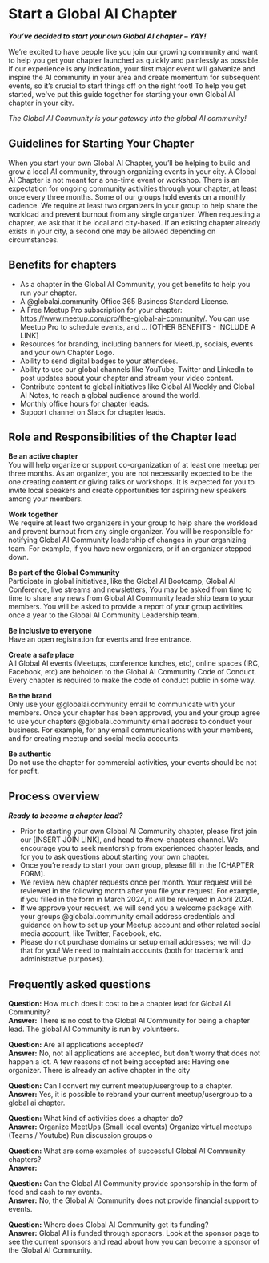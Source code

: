 # Start a Global AI Chapter

***You’ve decided to start your own Global AI chapter – YAY!***    
     
We’re excited to have people like you join our growing community and want to help you get your chapter launched as quickly and painlessly as possible. If our experience is any indication, your first major event will galvanize and inspire the AI community in your area and create momentum for subsequent events, so it’s crucial to start things off on the right foot!
To help you get started, we've put this guide together for starting your own Global AI chapter in your city. 
     
*The Global AI Community is your gateway into the global AI community!*

## Guidelines for Starting Your Chapter
When you start your own Global AI Chapter, you’ll be helping to build and grow a local AI community, through organizing events in your city.
A Global AI Chapter is not meant for a one-time event or workshop. There is an expectation for ongoing community activities through your chapter, at least once every three months. Some of our groups hold events on a monthly cadence.
We require at least two organizers in your group to help share the workload and prevent burnout from any single organizer.
When requesting a chapter, we ask that it be local and city-based. If an existing chapter already exists in your city, a second one may be allowed depending on circumstances.

## Benefits for chapters
- As a chapter in the Global AI Community, you get benefits to help you run your chapter.
- A <your chapter>@globalai.community Office 365 Business Standard License.
- A Free Meetup Pro subscription for your chapter: https://www.meetup.com/pro/the-global-ai-community/. You can use Meetup Pro to schedule events, and ... [OTHER BENEFITS - INCLUDE A LINK]
- Resources for branding, including banners for MeetUp, socials, events and your own Chapter Logo.
- Ability to send digital badges to your attendees.
- Ability to use our global channels like YouTube, Twitter and LinkedIn to post updates about your chapter and stream your video content.
- Contribute content to global initiatives like Global AI Weekly and Global AI Notes, to reach a global audience around the world.
- Monthly office hours for chapter leads.
- Support channel on Slack for chapter leads.

## Role and Responsibilities of the Chapter lead
**Be an active chapter**    
You will help organize or support co-organization of at least one meetup per three months.
As an organizer, you are not necessarily expected to be the one creating content or giving talks or workshops. It is expected for you to invite local speakers and create opportunities for aspiring new speakers among your members.
   
**Work together**   
We require at least two organizers in your group to help share the workload and prevent burnout from any single organizer.
You will be responsible for notifying Global AI Community leadership of changes in your organizing team. For example, if you have new organizers, or if an organizer stepped down.
   
**Be part of the Global Community**    
Participate in global initiatives, like the Global AI Bootcamp, Global AI Conference, live streams and newsletters,
You may be asked from time to time to share any news from Global AI Community leadership team to your members.
You will be asked to provide a report of your group activities once a year to the Global AI Community Leadership team.
   
**Be inclusive to everyone**    
Have an open registration for events and free entrance.
   
**Create a safe place**    
All Global AI events (Meetups, conference lunches, etc), online spaces (IRC, Facebook, etc) are beholden to the Global AI Community Code of Conduct. Every chapter is required to make the code of conduct public in some way. 
   
**Be the brand**    
Only use your @globalai.community email to communicate with your members.
Once your chapter has been approved, you and your group agree to use your chapters @globalai.community email address to conduct your business. For example, for any email communications with your members, and for creating meetup and social media accounts.
   
**Be authentic**    
Do not use the chapter for commercial activities, your events should be not for profit.
   
## Process overview
***Ready to become a chapter lead?***
- Prior to starting your own Global AI Community chapter, please first join our [INSERT JOIN LINK], and head to #new-chapters channel. We encourage you to seek mentorship from experienced chapter leads, and for you to ask questions about starting your own chapter.
- Once you’re ready to start your own group, please fill in the [CHAPTER FORM].
- We review new chapter requests once per month. Your request will be reviewed in the following month after you file your request. For example, if you filled in the form in March 2024, it will be reviewed in April 2024.
- If we approve your request, we will send you a welcome package with your groups @globalai.community email address credentials and guidance on how to set up your Meetup account and other related social media account, like Twitter, Facebook, etc.
- Please do not purchase domains or setup email addresses; we will do that for you! We need to maintain accounts (both for trademark and administrative purposes).

## Frequently asked questions
**Question:** How much does it cost to be a chapter lead for Global AI Community?   
**Answer:** There is no cost to the Global AI Community for being a chapter lead. The global AI Community is run by volunteers.
   
**Question:** Are all applications accepted?   
**Answer:** No, not all applications are accepted, but don't worry that does not happen a lot. 
A few reasons of not being accepted are:
Having one organizer.
There is already an active chapter in the city
   
**Question:**  Can I convert my current meetup/usergroup to a chapter.   
**Answer:** Yes, it is possible to rebrand your current meetup/usergroup to a global ai chapter. 
   
**Question:** What kind of activities does a chapter do?   
**Answer:** Organize MeetUps (Small local events)
Organize virtual meetups (Teams / Youtube)
Run discussion groups o
   
**Question:**  What are some examples of successful Global AI Community chapters?   
**Answer:** 
   
**Question:** Can the Global AI Community provide sponsorship in the form of food and cash to my events.   
**Answer:** No, the Global AI Community does not provide financial support to events.
   
**Question:**  Where does Global AI Community get its funding?   
**Answer:** Global AI is funded through sponsors. Look at the sponsor page to see the current sponsors and read about how you can become a sponsor of the Global AI Community.









